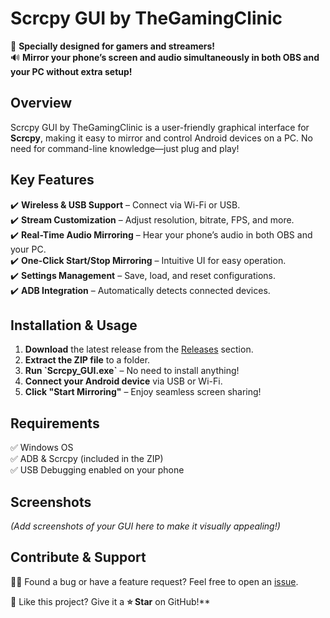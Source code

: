 # Scrcpy GUI by TheGamingClinic

🚀 **Specially designed for gamers and streamers!**  
🔊 **Mirror your phone’s screen and audio simultaneously in both OBS and your PC without extra setup!**  

## **Overview**  
Scrcpy GUI by TheGamingClinic is a user-friendly graphical interface for **Scrcpy**, making it easy to mirror and control Android devices on a PC. No need for command-line knowledge—just plug and play!  

## **Key Features**  
✔️ **Wireless & USB Support** – Connect via Wi-Fi or USB.  
✔️ **Stream Customization** – Adjust resolution, bitrate, FPS, and more.  
✔️ **Real-Time Audio Mirroring** – Hear your phone’s audio in both OBS and your PC.  
✔️ **One-Click Start/Stop Mirroring** – Intuitive UI for easy operation.  
✔️ **Settings Management** – Save, load, and reset configurations.  
✔️ **ADB Integration** – Automatically detects connected devices.  

## **Installation & Usage**  
1. **Download** the latest release from the [Releases](https://github.com/Rajeev2191/Scrcpy_GUI_by_TheGamingClinic/releases) section.  
2. **Extract the ZIP file** to a folder.  
3. **Run \`Scrcpy_GUI.exe\`** – No need to install anything!  
4. **Connect your Android device** via USB or Wi-Fi.  
5. **Click "Start Mirroring"** – Enjoy seamless screen sharing!  

## **Requirements**  
✅ Windows OS  
✅ ADB & Scrcpy (included in the ZIP)  
✅ USB Debugging enabled on your phone  

## **Screenshots**  
*(Add screenshots of your GUI here to make it visually appealing!)*  

## **Contribute & Support**  
👨‍💻 Found a bug or have a feature request? Feel free to open an [issue](https://github.com/YOUR_USERNAME/YOUR_REPO/issues).  

📢 Like this project? Give it a **⭐ Star** on GitHub!**  
